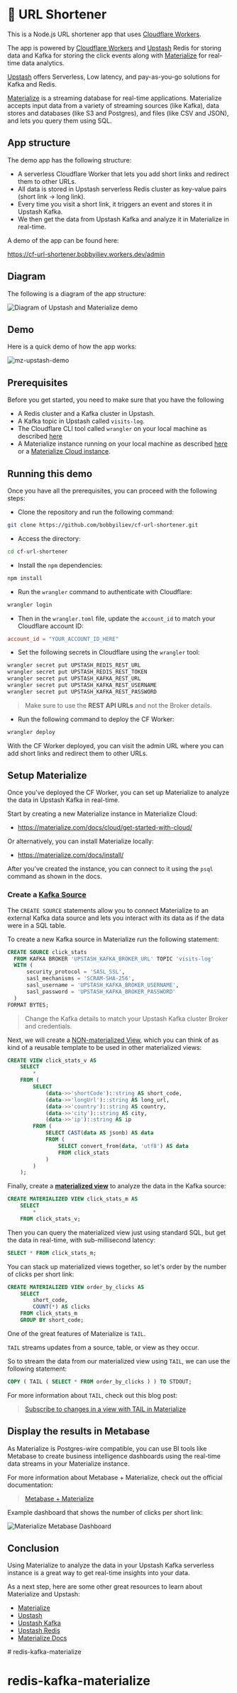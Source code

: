 # 👷 URL Shortener

This is a Node.js URL shortener app that uses [Cloudflare Workers](https://www.cloudflare.com/workers/).

The app is powered by [Cloudflare Workers](https://www.cloudflare.com/workers/) and [Upstash](https://upstash.com/) Redis for storing data and Kafka for storing the click events along with [Materialize](https://materialize.com/) for real-time data analytics.

[Upstash](https://upstash.com/) offers Serverless, Low latency, and pay-as-you-go solutions for Kafka and Redis.

[Materialize](https://materialize.com) is a streaming database for real-time applications. Materialize accepts input data from a variety of streaming sources (like Kafka), data stores and databases (like S3 and Postgres), and files (like CSV and JSON), and lets you query them using SQL.

## App structure

The demo app has the following structure:

- A serverless Cloudflare Worker that lets you add short links and redirect them to other URLs.
- All data is stored in Upstash serverless Redis cluster as key-value pairs (short link -> long link).
- Every time you visit a short link, it triggers an event and stores it in Upstash Kafka.
- We then get the data from Upstash Kafka and analyze it in Materialize in real-time.

A demo of the app can be found here:

https://cf-url-shortener.bobbyiliev.workers.dev/admin

## Diagram

The following is a diagram of the app structure:

![Diagram of Upstash and Materialize demo](https://user-images.githubusercontent.com/21223421/160150800-2d304712-13c1-4d15-910a-9f99b7b33771.png)

## Demo

Here is a quick demo of how the app works:

![mz-upstash-demo](https://user-images.githubusercontent.com/21223421/160150872-58fca546-5a86-4132-8bb4-a989dc87ba83.gif)

## Prerequisites

Before you get started, you need to make sure that you have the following

- A Redis cluster and a Kafka cluster in Upstash.
- A Kafka topic in Upstash called `visits-log`.
- The Cloudflare CLI tool called `wrangler` on your local machine as described [here](https://developers.cloudflare.com/workers/cli-wrangler/install-update/)
- A Materialize instance running on your local machine as described [here](https://materialize.com/docs/install/) or a [Materialize Cloud instance](https://cloud.materialize.com/deployments).

## Running this demo

Once you have all the prerequisites, you can proceed with the following steps:

- Clone the repository and run the following command:

```bash
git clone https://github.com/bobbyiliev/cf-url-shortener.git
```

- Access the directory:

```bash
cd cf-url-shortener
```

- Install the `npm` dependencies:

```bash
npm install
```

- Run the `wrangler` command to authenticate with Cloudflare:

```bash
wrangler login
```

- Then in the `wrangler.toml` file, update the `account_id` to match your Cloudflare account ID:

```toml
account_id = "YOUR_ACCOUNT_ID_HERE"
```

- Set the following secrets in Cloudflare using the `wrangler` tool:

```bash
wrangler secret put UPSTASH_REDIS_REST_URL
wrangler secret put UPSTASH_REDIS_REST_TOKEN
wrangler secret put UPSTASH_KAFKA_REST_URL
wrangler secret put UPSTASH_KAFKA_REST_USERNAME
wrangler secret put UPSTASH_KAFKA_REST_PASSWORD
```

> Make sure to use the **REST API URLs** and not the Broker details.

- Run the following command to deploy the CF Worker:

```bash
wrangler deploy
```

With the CF Worker deployed, you can visit the admin URL where you can add short links and redirect them to other URLs.

## Setup Materialize

Once you've deployed the CF Worker, you can set up Materialize to analyze the data in Upstash Kafka in real-time.

Start by creating a new Materialize instance in Materialize Cloud:

- https://materialize.com/docs/cloud/get-started-with-cloud/

Or alternatively, you can install Materialize locally:

- https://materialize.com/docs/install/

After you've created the instance, you can connect to it using the `psql` command as shown in the docs.

### Create a [Kafka Source](https://materialize.com/docs/sql/create-source/kafka/)

The `CREATE SOURCE` statements allow you to connect Materialize to an external Kafka data source and lets you interact with its data as if the data were in a SQL table.

To create a new Kafka source in Materialize run the following statement:

```sql
CREATE SOURCE click_stats
  FROM KAFKA BROKER 'UPSTASH_KAFKA_BROKER_URL' TOPIC 'visits-log'
  WITH (
      security_protocol = 'SASL_SSL',
      sasl_mechanisms = 'SCRAM-SHA-256',
      sasl_username = 'UPSTASH_KAFKA_BROKER_USERNAME',
      sasl_password = 'UPSTASH_KAFKA_BROKER_PASSWORD'
  )
FORMAT BYTES;
```

> Change the Kafka details to match your Upstash Kafka cluster Broker and credentials.

Next, we will create a [NON-materialized View](https://materialize.com/docs/sql/create-view), which you can think of as kind of a reusable template to be used in other materialized views:

```sql
CREATE VIEW click_stats_v AS
    SELECT
        *
    FROM (
        SELECT
            (data->>'shortCode')::string AS short_code,
            (data->>'longUrl')::string AS long_url,
            (data->>'country')::string AS country,
            (data->>'city')::string AS city,
            (data->>'ip')::string AS ip
        FROM (
            SELECT CAST(data AS jsonb) AS data
            FROM (
                SELECT convert_from(data, 'utf8') AS data
                FROM click_stats
            )
        )
    );
```

Finally, create a [**materialized view**](https://materialize.com/docs/sql/create-materialized-view) to analyze the data in the Kafka source:

```sql
CREATE MATERIALIZED VIEW click_stats_m AS
    SELECT
        *
    FROM click_stats_v;
```

Then you can query the materialized view just using standard SQL, but get the data in real-time, with sub-millisecond latency:

```sql
SELECT * FROM click_stats_m;
```

You can stack up materialized views together, so let's order by the number of clicks per short link:

```sql
CREATE MATERIALIZED VIEW order_by_clicks AS
    SELECT
        short_code,
        COUNT(*) AS clicks
    FROM click_stats_m
    GROUP BY short_code;
```

One of the great features of Materialize is `TAIL`.

`TAIL` streams updates from a source, table, or view as they occur.

So to stream the data from our materialized view using `TAIL`, we can use the following statement:

```sql
COPY ( TAIL ( SELECT * FROM order_by_clicks ) ) TO STDOUT;
```

For more information about `TAIL`, check out this blog post:

> [Subscribe to changes in a view with TAIL in Materialize](https://materialize.com/subscribe-to-changes-in-a-view-with-tail-in-materialize/)

## Display the results in Metabase

As Materialize is Postgres-wire compatible, you can use BI tools like Metabase to create business intelligence dashboards using the real-time data streams in your Materialize instance.

For more information about Metabase + Materialize, check out the official documentation:

> [Metabase + Materialize](https://materialize.com/docs/third-party/metabase/)

Example dashboard that shows the number of clicks per short link:

![Materialize Metabase Dashboard](https://user-images.githubusercontent.com/21223421/162766444-5b78f011-9f0a-4515-9998-d8836040ddd7.png)

## Conclusion

Using Materialize to analyze the data in your Upstash Kafka serverless instance is a great way to get real-time insights into your data.

As a next step, here are some other great resources to learn about Materialize and Upstash:

- [Materialize](https://materialize.com/)
- [Upstash](https://upstash.com/)
- [Upstash Kafka](https://upstash.com/kafka/)
- [Upstash Redis](https://upstash.com/redis/)
- [Materialize Docs](https://materialize.com/docs/)

<!-- ### Kafka sink:

As of the time being inline avro schemas are not supported by Materialize.

An issue to track Upstash CSR can be found here:
https://github.com/upstash/issues/issues/20

```sql
CREATE SINK stats_sink
    FROM click_stats_m
    INTO KAFKA BROKER 'UPSTASH_KAFKA_BROKER_URL' TOPIC 'stats-sink'
    WITH (
      security_protocol = 'SASL_SSL',
      sasl_mechanisms = 'SCRAM-SHA-256',
      sasl_username = 'UPSTASH_KAFKA_BROKER_USERNAME',
      sasl_password = 'UPSTASH_KAFKA_BROKER_PASSWORD'
    )
    FORMAT AVRO USING SCHEMA '{
        "type": "record",
        "name": "envelope",
        "fields": { "name": "data", "type": "bytes" }
    }';
``` --># redis-kafka-materialize
# redis-kafka-materialize

